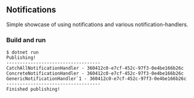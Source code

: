 ## Notifications

Simple showcase of using notifications and various notification-handlers.

### Build and run

```console
$ dotnet run
Publishing!
-----------------------------------
CatchAllNotificationHandler - 360412c0-e7cf-452c-97f3-0e4be166b26c
ConcreteNotificationHandler - 360412c0-e7cf-452c-97f3-0e4be166b26c
GenericNotificationHandler`1 - 360412c0-e7cf-452c-97f3-0e4be166b26c
-----------------------------------
Finished publishing!
```

